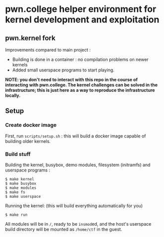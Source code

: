 # pwn.college helper environment for kernel development and exploitation

## pwn.kernel fork

Improvements compared to main project :
 - Building is done in a container : no compilation problems on newer kernels
 - Added small userspace programs to start playing.

**NOTE: you don't need to interact with this repo in the course of interacting with pwn.college. The kernel challenges can be solved in the infrastructure; this is just here as a way to reproduce the infrastructure locally.**

## Setup

### Create docker image

First, run `scripts/setup.sh` : this will build a docker image capable of building older kernels.

### Build stuff

Building the kernel, busybox, demo modules, filesystem (initramfs) and userspace programs :

```
$ make kernel
$ make busybox
$ make modules
$ make fs
$ make userspace
```

Running the kernel: (this will build everything automatically for you)

```
$ make run
```

All modules will be in `/`, ready to be `insmod`ed, and the host's userspace build directory will be mounted as `/home/ctf` in the guest.
